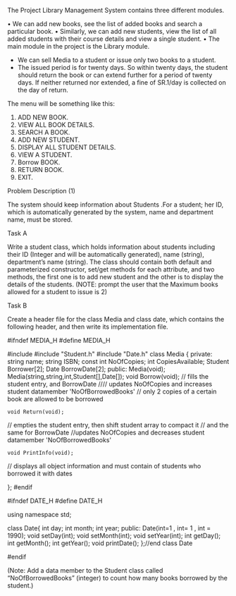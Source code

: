 The Project Library Management System contains three different modules.
		
•	We can add new books, see the list of added books and search a particular book.
•	Similarly, we can add new students, view the list of all added students with their course details and view a single student.
•	The main module in the project is the Library module.
- We can sell Media to a student or issue only two books to a student.
- The issued period is for twenty days. So within twenty days, the student should return the book or can extend further for a period of twenty days. If neither returned nor extended, a fine of SR.1/day is collected on the day of return.


The menu will be something like this: 

1.	ADD NEW BOOK.
2.	VIEW ALL BOOK DETAILS.
3.	SEARCH A BOOK.
4.	ADD NEW STUDENT.
5.	DISPLAY ALL STUDENT DETAILS. 
6.	VIEW A STUDENT. 
7.	Borrow BOOK.
8.	RETURN BOOK.
9.	EXIT.	












Problem Description (1)

The system should keep information about Students .For a student; her ID, which is automatically generated by the system, name and department name, must be stored.



Task A

Write a student class, which holds information about students including their ID (Integer and will be automatically generated), name (string), department’s name (string). The class should contain both default and parameterized constructor, set/get methods for each attribute, and two methods, the first one is to add new student and the other is to display the details of the students. (NOTE: prompt the user that the Maximum books allowed for a student to issue is 2)



Task B

Create a header file for the class Media and class date, which contains the following header, and then write its implementation file.

#ifndef MEDIA_H
#define MEDIA_H

#include <string>
#include "Student.h"
#include "Date.h"
class Media
{
private:
	string name;
	string ISBN;
	const int NoOfCopies;
	int CopiesAvailable;
	Student Borrower[2];
	Date BorrowDate[2];
public:
	Media(void);
	Media(string,string,int,Student[],Date[]);
	void Borrow(void); // fills the student entry, and BorrowDate
	//// updates NoOfCopies and increases student datamember 'NoOfBorrowedBooks'
// only 2 copies of a certain book are allowed to be borrowed
	

	void Return(void);
 // empties the student entry, then shift student array to compact it
 // and the same for BorrowDate
//updates NoOfCopies and decreases student datamember 'NoOfBorrowedBooks'
	

	void PrintInfo(void);
// displays all object information and must contain of students who borrowed it with dates

};
#endif

#ifndef DATE_H
#define DATE_H

using namespace std;

class Date{
	int day;
	int month;
	int year;
public:
	Date(int=1 , int= 1 , int = 1990);
	void setDay(int);
	void setMonth(int);
	void setYear(int);
	int getDay();
	int getMonth();
	int getYear();
	void printDate();
};//end class Date

#endif




(Note: Add a data member to the Student class called “NoOfBorrowedBooks” (integer) to count how many books borrowed by the student.)

